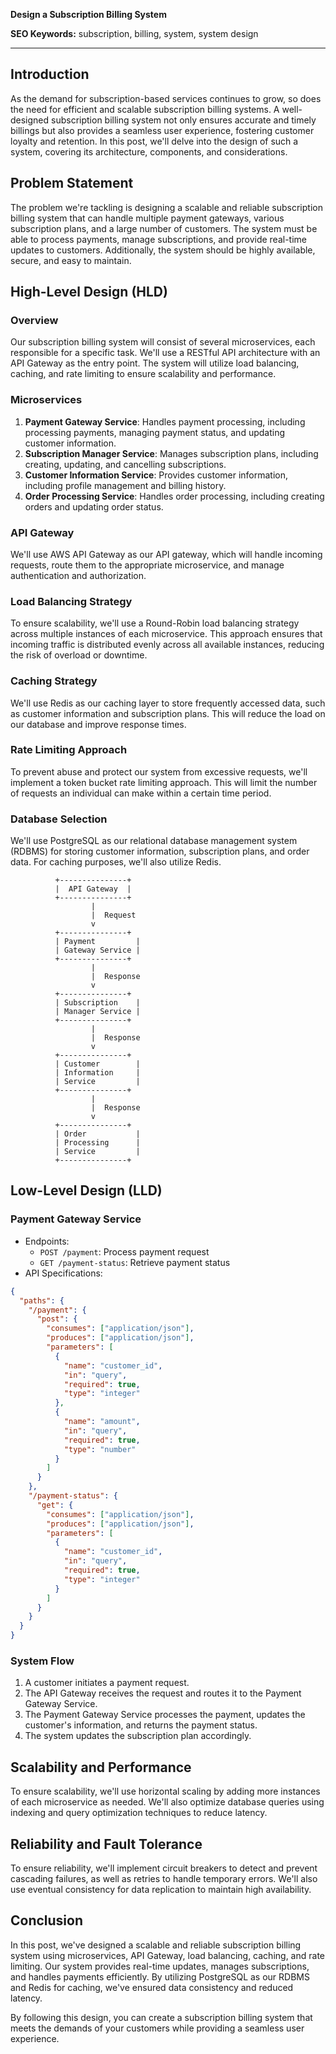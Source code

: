 **Design a Subscription Billing System**

**SEO Keywords:** subscription, billing, system, system design

---

## Introduction

As the demand for subscription-based services continues to grow, so does the need for efficient and scalable subscription billing systems. A well-designed subscription billing system not only ensures accurate and timely billings but also provides a seamless user experience, fostering customer loyalty and retention. In this post, we'll delve into the design of such a system, covering its architecture, components, and considerations.

## Problem Statement

The problem we're tackling is designing a scalable and reliable subscription billing system that can handle multiple payment gateways, various subscription plans, and a large number of customers. The system must be able to process payments, manage subscriptions, and provide real-time updates to customers. Additionally, the system should be highly available, secure, and easy to maintain.

## High-Level Design (HLD)

### Overview

Our subscription billing system will consist of several microservices, each responsible for a specific task. We'll use a RESTful API architecture with an API Gateway as the entry point. The system will utilize load balancing, caching, and rate limiting to ensure scalability and performance.

### Microservices

1. **Payment Gateway Service**: Handles payment processing, including processing payments, managing payment status, and updating customer information.
2. **Subscription Manager Service**: Manages subscription plans, including creating, updating, and cancelling subscriptions.
3. **Customer Information Service**: Provides customer information, including profile management and billing history.
4. **Order Processing Service**: Handles order processing, including creating orders and updating order status.

### API Gateway

We'll use AWS API Gateway as our API gateway, which will handle incoming requests, route them to the appropriate microservice, and manage authentication and authorization.

### Load Balancing Strategy

To ensure scalability, we'll use a Round-Robin load balancing strategy across multiple instances of each microservice. This approach ensures that incoming traffic is distributed evenly across all available instances, reducing the risk of overload or downtime.

### Caching Strategy

We'll use Redis as our caching layer to store frequently accessed data, such as customer information and subscription plans. This will reduce the load on our database and improve response times.

### Rate Limiting Approach

To prevent abuse and protect our system from excessive requests, we'll implement a token bucket rate limiting approach. This will limit the number of requests an individual can make within a certain time period.

### Database Selection

We'll use PostgreSQL as our relational database management system (RDBMS) for storing customer information, subscription plans, and order data. For caching purposes, we'll also utilize Redis.

```
          +---------------+
          |  API Gateway  |
          +---------------+
                  |
                  |  Request
                  v
          +---------------+
          | Payment         |
          | Gateway Service |
          +---------------+
                  |
                  |  Response
                  v
          +---------------+
          | Subscription    |
          | Manager Service |
          +---------------+
                  |
                  |  Response
                  v
          +---------------+
          | Customer        |
          | Information     |
          | Service         |
          +---------------+
                  |
                  |  Response
                  v
          +---------------+
          | Order           |
          | Processing      |
          | Service         |
          +---------------+
```

## Low-Level Design (LLD)

### Payment Gateway Service

* Endpoints:
	+ `POST /payment`: Process payment request
	+ `GET /payment-status`: Retrieve payment status
* API Specifications:
```json
{
  "paths": {
    "/payment": {
      "post": {
        "consumes": ["application/json"],
        "produces": ["application/json"],
        "parameters": [
          {
            "name": "customer_id",
            "in": "query",
            "required": true,
            "type": "integer"
          },
          {
            "name": "amount",
            "in": "query",
            "required": true,
            "type": "number"
          }
        ]
      }
    },
    "/payment-status": {
      "get": {
        "consumes": ["application/json"],
        "produces": ["application/json"],
        "parameters": [
          {
            "name": "customer_id",
            "in": "query",
            "required": true,
            "type": "integer"
          }
        ]
      }
    }
  }
}
```
### System Flow

1. A customer initiates a payment request.
2. The API Gateway receives the request and routes it to the Payment Gateway Service.
3. The Payment Gateway Service processes the payment, updates the customer's information, and returns the payment status.
4. The system updates the subscription plan accordingly.

## Scalability and Performance

To ensure scalability, we'll use horizontal scaling by adding more instances of each microservice as needed. We'll also optimize database queries using indexing and query optimization techniques to reduce latency.

## Reliability and Fault Tolerance

To ensure reliability, we'll implement circuit breakers to detect and prevent cascading failures, as well as retries to handle temporary errors. We'll also use eventual consistency for data replication to maintain high availability.

## Conclusion

In this post, we've designed a scalable and reliable subscription billing system using microservices, API Gateway, load balancing, caching, and rate limiting. Our system provides real-time updates, manages subscriptions, and handles payments efficiently. By utilizing PostgreSQL as our RDBMS and Redis for caching, we've ensured data consistency and reduced latency.

By following this design, you can create a subscription billing system that meets the demands of your customers while providing a seamless user experience.